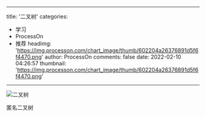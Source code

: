 
---
title: '二叉树'
categories: 
 - 学习
 - ProcessOn
 - 推荐
headimg: 'https://img.processon.com/chart_image/thumb/602204a26376891d5f6f4470.png'
author: ProcessOn
comments: false
date: 2022-02-10 04:26:57
thumbnail: 'https://img.processon.com/chart_image/thumb/602204a26376891d5f6f4470.png'
---

<div>   
<img class="thumb" alt="二叉树" src="https://img.processon.com/chart_image/thumb/602204a26376891d5f6f4470.png" referrerpolicy="no-referrer">
<p>匿名二叉树</p>  
</div>
            